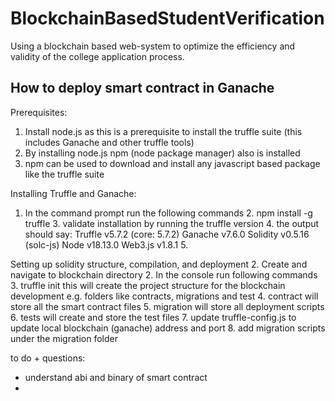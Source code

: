 # BlockchainBasedStudentVerification
Using a blockchain based web-system to optimize the efficiency and validity of the college application process.

## How to deploy smart contract in Ganache

Prerequisites: 
1. Install node.js as this is a prerequisite to install the truffle suite (this includes Ganache and other truffle tools)
2. By installing node.js npm (node package manager) also is installed 
3. npm can be used to download and install any javascript based package like the truffle suite 

Installing Truffle and Ganache:
1. In the command prompt run the following commands 
   2. npm install -g truffle 
   3. validate installation by running the truffle version 
   4. the output should say:
      Truffle v5.7.2 (core: 5.7.2)
      Ganache v7.6.0
      Solidity v0.5.16 (solc-js)
      Node v18.13.0
      Web3.js v1.8.1
   5. 


Setting up solidity structure, compilation, and deployment 
2. Create and navigate to blockchain directory
2. In the console run following commands
   3. truffle init this will create the project structure for the blockchain development e.g. folders like contracts, 
      migrations and test
      4. contract will store all the smart contract files 
      5. migration will store all deployment scripts 
      6. tests will create and store the test files
   7. update truffle-config.js to update local blockchain (ganache) address and port
   8. add migration scripts under the migration folder


to do + questions:
- understand abi and binary of smart contract
- 
   
   